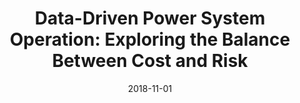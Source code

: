 ---
title: "Data-Driven Power System Operation: Exploring the Balance Between Cost and Risk"
collection: publications
category: manuscripts
permalink: /publication/2018-11-01-data-driven-cost-risk-balance
excerpt: "This paper explores data-driven approaches to power system operation, focusing on balancing cost and risk. It provides insights into optimizing operational decisions using advanced data analytics."
date: 2018-11-01
venue: "IEEE Transactions on Power Systems"
paperurl: https://doi.org/10.1109/TPWRS.2018.2867209
citation: "Cremer, J. L., Konstantelos, I., Tindemans, S. H., & Strbac, G. (2018). 'Data-Driven Power System Operation: Exploring the Balance Between Cost and Risk.' IEEE Transactions on Power Systems, 33(11), 7654-7665."
---